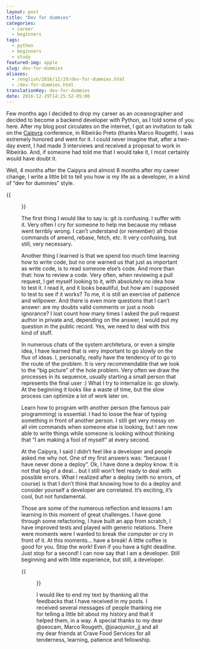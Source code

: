 ```yaml
---
layout: post
title: "Dev for dummies"
categories:
  - career
  - beginners
tags:
  - python
  - beginners
  - study
featured-img: apple
slug: dev-for-dummies
aliases: 
  - /english/2016/12/29/dev-for-dummies.html
  - /dev-for-dummies.html
translationKey: dev-for-dummies
date: 2016-12-29T14:25:52-05:00
---
```


Few months ago I decided to drop my career as an oceanographer and decided to become a backend developer with Python, as I told some of you here. After my blog post circulates on the internet, 
I got an invitation to talk on the [Caipyra](http://caipyra.python.org.br/) conference, in Ribeirão Preto (thanks Marco Rougeth). <!--more-->
 I was extremely honored and went for it. I could never imagine that, after a two-day event, I had made 3 interviews and received a proposal to work in Ribeirão. And, if someone had told me that I would take it, I most certainly would have doubt it.

Well, 4 months after the Caipyra and almost 8 months after my career change, I write a little bit to tell you how is my life as a developer, in a kind of “dev for dummies” style.

{{<figure src="/assets/img/posts/caipyra.jpg#center" caption="On Caipyra we went to the bar in the best way possible!">}}

The first thing I would like to say is: git is confusing. I suffer with it. Very often I cry for someone to help me because my rebase went terribly wrong. I can’t understand (or remember) all those commands of amend, rebase, fetch, etc. It very confusing, but still, very necessary.

Another thing I learned is that we spend too much time learning how to write code, but no one warned us that just as important as write code, is to read someone else’s code. And more than that: how to review a code. Very often, when reviewing a pull request, I get myself looking to it, with absolutely no idea how to test it. I read it, and it looks beautiful, but how am I supposed to test to see if it works? To me, it is still an exercise of patience and willpower. And there is even more questions that I can’t answer: are my doubts valid comments or just a noob ignorance? I lost count how many times I asked the pull request author in private and, depending on the answer, I would put my question in the public record. Yes, we need to deal with this kind of stuff.

In numerous chats of the system architetura, or even a simple idea, I have learned that is very important to go slowly on the flux of ideas. I, personally, really have the tendency of to go to the route of the problem. It is very recommendable that we look to the “big picture” of the hole problem. Very often we draw the processes in its sequence, usually starting a small person that represents the final user :) What I try to internalize is: go slowly. At the beginning it looks like a waste of time, but the slow process can optimize a lot of work later on.

Learn how to program with another person (the famous pair programming) is essential. I had to loose the fear of typing something in front of another person. I still get very messy on all vim commands when someone else is looking, but I am now able to write things while someone is looking without thinking that “I am making a fool of myself” at every second.

At the Caipyra, I said I didn’t feel like a developer and people asked me why not. One of my first answers was: “because I have never done a deploy”. Ok, I have done a deploy know. It is not that big of a deal… but I still won’t feel ready to deal with possible errors. What I realized after a deploy (with no errors, of course) is that I don’t think that knowing how to do a deploy and consider yourself a developer are correlated. It’s exciting, it’s cool, but not fundamental.

Those are some of the numerous reflection and lessons I am learning in this moment of great challenges. I have gone through some refactoring, I have built an app from scratch, I have improved tests and played with generic relations. There were moments were I wanted to break the computer or cry in front of it. At this moments… have a break! A little coffee is good for you. Stop the work! Even if you have a tight deadline. Just stop for a second! I can now say that I am a developer. Still beginning and with little experience, but still, a developer.

{{<figure src="/assets/img/posts/crave-me.jpg#center" caption="Me in my new office :)">}}

I would like to end my text by thanking all the feedbacks that I have received in my posts. I received several messages of people thanking me for telling a little bit about my history and that it helped them, in a way. A special thanks to my dear @seocam, Marco Rougeth, @joaojunior_jj and all my dear friends at Crave Food Services for all tenderness, learning, patience and fellowship.
